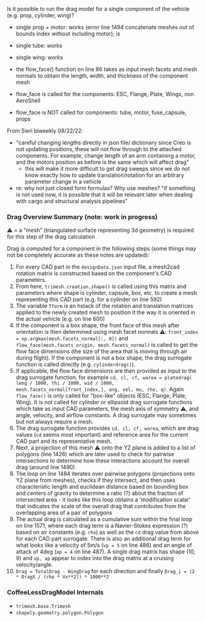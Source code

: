 Is it possible to run the drag model for a single component of the vehicle  (e.g. prop, cylinder, wing)?

- single prop + motor: works (error line 1494 concatenate meshes out of bounds index without including motor); is  
- single tube: works
- single wing: works

- the flow_face() function on line 86 takes as input mesh facets and mesh normals to obtain the length, width, and thickness of the component mesh
- flow_face is called for the components: ESC, Flange, Plate, Wings, non AeroShell
- flow_face is NOT called for components: tube, motor, fuse_capsule, props

From Swri biweekly 08/22/22:
- "careful changing lengths directly in json file/ dictionary since Creo is not updating positions, these will not flow through to the attached components. For example, change length of an arm containing a motor, and the motors position as before is the same which will affect drag"
    - this will make it more difficult to get drag sweeps since we do not know exactly how to update translation/rotation for an arbitrary parameter change in a vehicle
- re: why not just closed form formulas? Why use meshes? "if something is not used now, it is possible that it will be relevant later when dealing with cargo and structural analysis pipelines" 


### Drag Overview Summary (note: work in progress)

⚠️ = a "mesh" (triangulated surface representing 3d geometry) is required for this step of the drag calculation

Drag is computed for a component in the following steps (some things may not be completely accurate as these notes are updated):

1. For every CAD part in the `designData.json` input file, a mesh2cad rotation matrix is constructed based on the component's CAD parameters.
2. From here, `trimesh.creation.shape()` is called using this matrix and parameters where shape is cylinder, capsule, box, etc. to create a mesh representing this CAD part (e.g. for a cylinder on line 592)
3. The variable `Tform` is an hstack of the rotation and translation matrices applied to the newly created mesh to position it the way it is oriented in the actual vehicle (e.g. on line 600)
4. If the component is a box shape, the front face of this mesh after orientation is then determined using mesh facet normals ⚠️: `front_index = np.argmax(mesh.facets_normal[:, 0])` and `flow_face(mesh.facets_origin, mesh.facets_normal)` is called to get the flow face dimensions (the size of the area that is moving through air during flight). If the component is not a box shape, the drag surrogate function is called directly (e.g. `cylinderdrag()`).
5. If applicable, the flow face dimensions are then provided as input to the drag surrogate function, for example `cd, cl, cf, warea = platedrag( leng / 1000, thi / 1000, wid / 1000, mesh.facets_normal[front_index,], ang, vel, mu, rho, q)`. Again `flow_face()` is only called for "box-like" objects (ESC, Flange, Plate, Wing). It is not called for cylinder or ellipsoid drag surrogate functions which take as input CAD parameters, the mesh axis of symmetry ⚠️, and angle, velocity, and airflow constants. A drag surrogate may sometimes but not always require a mesh.
6. The drag surrogate function provides `cd, cl, cf, warea`, which are drag values (`cd` seems most important) and reference area for the current CAD part and its representative mesh.
7. Next, a projection of this mesh ⚠️ onto the YZ plane is added to a list of polygons (line 1426) which are later used to check for pairwise intersections to determine how these interactions account for overall drag (around line 1490)
8. The loop on line 1484 iterates over pairwise polygons (projections onto YZ plane from meshes), checks if they intersect, and then uses characteristic length and euclidean distance based on bounding box and centers of gravity to determine a ratio (?) about the fraction of intersected area - it looks like this loop obtains a 'modification scalar' that indicates the scale of the overall drag that contributes from the overlapping area of a pair of polygons
9. The actual drag is calculated as a cumulative sum within the final loop on line 1571, where each drag term is a Navier-Stokes expression (?) based on air constants (e.g. `rho`) as well as the `cd` drag value from above for each CAD part surrogate. There is also an additional drag term for what looks like a velocity of 5m/s (`vp = 5` on line 486) and an angle of attack of 4deg (`ap = 4` on line 487). A single drag matrix has shape (10, 9) and `vp, ap` appear to index into the drag matrix at a cruising velocity/angle.
10. `Drag = TotalDrag - WingDrag` for each direction and finally `Drag_i = (2 * DragX / (rho * Vx**2)) * 1000**2`

### CoffeeLessDragModel Internals 

- `trimesh.base.Trimesh`
- `shapely.geometry.polygon.Polygon`